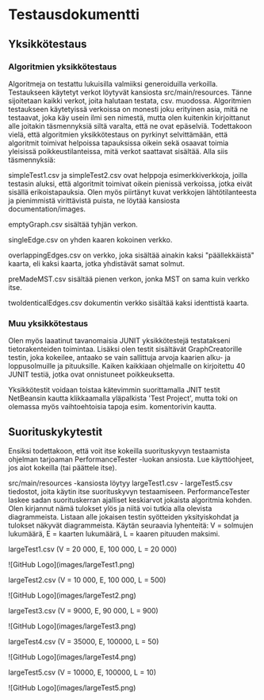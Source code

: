 <h1>Testausdokumentti</h1>

<h2>Yksikkötestaus</h2>

<h3>Algoritmien yksikkötestaus</h3>

Algoritmeja on testattu lukuisilla valmiiksi generoiduilla verkoilla. Testaukseen käytetyt verkot löytyvät kansiosta
src/main/resources. Tänne sijoitetaan kaikki verkot, joita halutaan testata, csv. muodossa. Algoritmien testaukseen 
käytetyissä verkoissa on monesti joku erityinen asia, mitä ne testaavat, joka käy usein ilmi sen nimestä, mutta olen kuitenkin
kirjoittanut alle joitakin täsmennyksiä siltä varalta, että ne ovat epäselviä. Todettakoon vielä, että algoritmien yksikkötestaus
on pyrkinyt selvittämään, että algoritmit toimivat helpoissa tapauksissa oikein sekä osaavat toimia yleisissä poikkeustilanteissa,
mitä verkot saattavat sisältää. Alla siis täsmennyksiä:
<p/>
simpleTest1.csv ja simpleTest2.csv ovat helppoja esimerkkiverkkoja, joilla testasin aluksi, että algoritmit toimivat
oikein pienissä verkoissa, jotka eivät sisällä erikoistapauksia. Olen myös piirtänyt kuvat verkkojen lähtötilanteesta ja 
pienimmistä virittävistä puista, ne löytää kansiosta documentation/images. 
<p/>
emptyGraph.csv sisältää tyhjän verkon.
<p/>
singleEdge.csv on yhden kaaren kokoinen verkko.
<p/>
overlappingEdges.csv on verkko, joka sisältää ainakin kaksi "päällekkäistä" kaarta, eli kaksi kaarta, jotka 
yhdistävät samat solmut. 
<p/>
preMadeMST.csv sisältää pienen verkon, jonka MST on sama kuin verkko itse.
<p/>
twoIdenticalEdges.csv dokumentin verkko sisältää kaksi identtistä kaarta.
<p/>

<h3>Muu yksikkötestaus</h3>

Olen myös laaatinut tavanomaisia JUNIT yksikkötestejä testatakseni tietorakenteiden toimintaa. Lisäksi olen testit sisältävät
GraphCreatorille testin, joka kokeilee, antaako se vain sallittuja arvoja kaarien alku- ja loppusolmuille ja pituuksille. Kaiken
kaikkiaan ohjelmalle on kirjoitettu 40 JUNIT testiä, jotka ovat onnistuneet poikkeuksetta. 
<p/>
Yksikkötestit voidaan toistaa kätevimmin suorittamalla JNIT testit NetBeansin kautta klikkaamalla yläpalkista 'Test Project', 
mutta toki on olemassa myös vaihtoehtoisia tapoja esim. komentorivin kautta.
<p/>
<p/>

<h2> Suorituskykytestit </h2>

Ensiksi todettakoon, että voit itse kokeilla suorituskyvyn testaamista ohjelman tarjoaman PerformanceTester -luokan ansiosta.
Lue käyttöohjeet, jos aiot kokeilla (tai päättele itse).
<p/>
src/main/resources -kansiosta löytyy largeTest1.csv - largeTest5.csv tiedostot, joita käytin itse suorituskyvyn testaamiseen.
PerformanceTester laskee sadan suorituskerran ajalliset keskiarvot jokaista algoritmia kohden. Olen kirjannut nämä tulokset ylös
ja niitä voi tutkia alla olevista diagrammeista. Listaan alle jokaisen testin syötteiden yksityiskohdat ja tulokset näkyvät
diagrammeista. Käytän seuraavia lyhenteitä: V = solmujen lukumäärä, E = kaarten lukumäärä, L = kaaren pituuden maksimi.
<p/>
largeTest1.csv (V = 20 000, E, 100 000, L = 20 000)
<p/>
![GitHub Logo](images/largeTest1.png)
<p/>
largeTest2.csv (V = 10 000, E, 100 000, L = 500)
<p/>
![GitHub Logo](images/largeTest2.png)
<p/>
largeTest3.csv (V = 9000, E, 90 000, L = 900)
<p/>
![GitHub Logo](images/largeTest3.png)
<p/>
largeTest4.csv (V = 35000, E, 100000, L = 50)
<p/>
![GitHub Logo](images/largeTest4.png)
<p/>
largeTest5.csv (V = 10000, E, 100000, L = 10)
<p/>
![GitHub Logo](images/largeTest5.png)
<p/>
